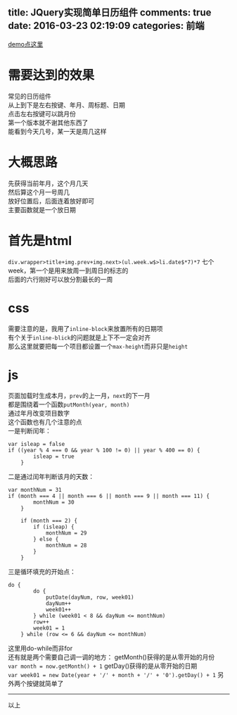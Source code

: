 title: JQuery实现简单日历组件
comments: true
date: 2016-03-23 02:19:09
categories: 前端
---
[demo点这里](//gaoryrt.com/CV/calendar/index.html)
# 需要达到的效果
常见的日历组件  
从上到下是左右按键、年月、周标题、日期  
点击左右按键可以跳月份  
第一个版本就不谢其他东西了  
能看到今天几号，某一天是周几这样  
# 大概思路
先获得当前年月，这个月几天      
然后算这个月一号周几  
放好位置后，后面连着放好即可  
主要函数就是一个放日期
# 首先是html
`div.wrapper>title+img.prev+img.next>(ul.week.w$>li.date$*7)*7`
七个week，第一个是用来放周一到周日的标志的  
后面的六行刚好可以放分割最长的一周  
# css
需要注意的是，我用了`inline-block`来放置所有的日期项  
有个关于`inline-blick`的问题就是上下不一定会对齐  
那么这里就要把每一个项目都设置一个`max-height`而非只是`height`  

# js
页面加载时生成本月，`prev`的上一月，`next`的下一月  
都是围绕着一个函数`putMonth(year, month)`  
通过年月改变项目数字  
这个函数也有几个注意的点  
一是判断闰年：  
```
var isleap = false
if ((year % 4 === 0 && year % 100 != 0) || year % 400 == 0) {
        isleap = true
    }
```
二是通过闰年判断该月的天数：  
```
var monthNum = 31
if (month === 4 || month === 6 || month === 9 || month === 11) {
        monthNum = 30
    }

    if (month === 2) {
        if (isleap) {
            monthNum = 29
        } else {
            monthNum = 28
        }
    }
```
三是循环填充的开始点：  
```
do {
        do {
            putDate(dayNum, row, week01)
            dayNum++
            week01++
        } while (week01 < 8 && dayNum <= monthNum)
        row++
        week01 = 1
    } while (row <= 6 && dayNum <= monthNum)
```
这里用do-while而非for  
还有就是两个需要自己调一调的地方：
getMonth()获得的是从零开始的月份  
`var month = now.getMonth() + 1`
getDay()获得的是从零开始的日期  
`var week01 = new Date(year + '/' + month + '/' + '0').getDay() + 1`
另外两个按键就简单了  
***
以上
